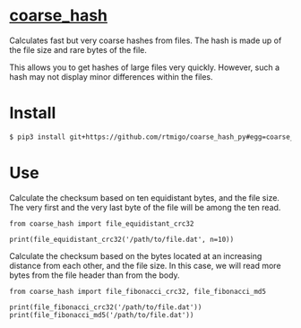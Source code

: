 # [coarse_hash](https://github.com/rtmigo/coarse_hash_py)

Calculates fast but very coarse hashes from files. The hash is made up of the
file size and rare bytes of the file.

This allows you to get hashes of large files very quickly. However, such a hash
may not display minor differences within the files.

# Install

``` bash
$ pip3 install git+https://github.com/rtmigo/coarse_hash_py#egg=coarse_hash
```

# Use

Calculate the checksum based on ten equidistant bytes, and the file size. 
The very first and the very last byte of the file will be among the ten read.

``` python3
from coarse_hash import file_equidistant_crc32 

print(file_equidistant_crc32('/path/to/file.dat', n=10))
```

Calculate the checksum based on the bytes located at an increasing distance from
each other, and the file size. In this case, we will read more bytes from the
file header than from the body.

``` python3
from coarse_hash import file_fibonacci_crc32, file_fibonacci_md5

print(file_fibonacci_crc32('/path/to/file.dat'))
print(file_fibonacci_md5('/path/to/file.dat'))
```
